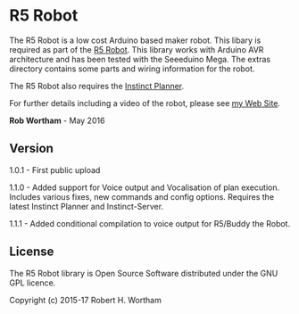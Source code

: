 # R5 Robot

The R5 Robot is a low cost Arduino based maker robot.
This libary is required as part of the [R5 Robot].
This library works with Arduino AVR architecture and has been tested with the Seeeduino Mega. The extras directory contains some parts and wiring information for the robot.

The R5 Robot also requires the [Instinct Planner].

For further details including a video of the robot, please see [my Web Site].

**Rob Wortham** - May 2016

Version
------
1.0.1 - First public upload

1.1.0 - Added support for Voice output and Vocalisation of plan execution. Includes various fixes, new commands and config options. Requires the latest Instinct Planner and Instinct-Server.

1.1.1 - Added conditional compilation to voice output for R5/Buddy the Robot.

License
----
The R5 Robot library is Open Source Software distributed under the GNU GPL licence.

Copyright (c) 2015-17 Robert H. Wortham

   [Instinct Planner]: <http://www.robwortham.com/instinct-planner/>
   [R5 Robot]: <http://www.robwortham.com/r5-robot/>
   [my web site]: <http://www.robwortham.com>
